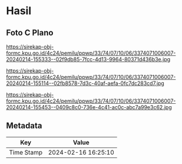 # Hasil

## Foto C Plano

https://sirekap-obj-formc.kpu.go.id/4c24/pemilu/ppwp/33/74/07/10/06/3374071006007-20240214-155333--02f9db85-7fcc-4d13-9964-80371d436b3e.jpg

https://sirekap-obj-formc.kpu.go.id/4c24/pemilu/ppwp/33/74/07/10/06/3374071006007-20240214-155114--02fb8578-7d3c-40af-aefa-0fc7dc283cd7.jpg

https://sirekap-obj-formc.kpu.go.id/4c24/pemilu/ppwp/33/74/07/10/06/3374071006007-20240214-155453--0409c8c0-736e-4c41-ac0c-abc7a99e3c62.jpg


## Metadata

| Key        | Value               |
| ---------- | ------------------- |
| Time Stamp | 2024-02-16 16:25:10 |



